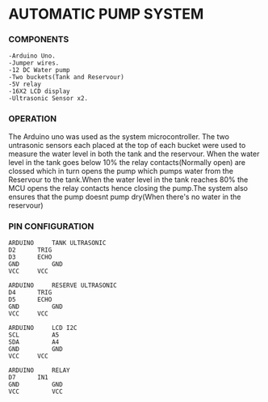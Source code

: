 # AUTOMATIC PUMP SYSTEM

### COMPONENTS
  	-Arduino Uno.
	-Jumper wires.
	-12 DC Water pump
	-Two buckets(Tank and Reservour)
	-5V relay
	-16X2 LCD display
	-Ultrasonic Sensor x2.
	
### OPERATION
The Arduino uno was used as the system microcontroller. The two untrasonic sensors each placed at the top of each bucket were used to measure the water level in both the tank and the reservour.
When the water level in the tank goes below 10% the relay contacts(Normally open) are clossed which in turn opens the pump which pumps water from the Reservour to the tank.When the water level in the tank reaches 80% the MCU opens the relay contacts hence closing the pump.The system also ensures that the pump doesnt pump dry(When there's no water in the reservour)

### PIN CONFIGURATION
	ARDUINO		TANK ULTRASONIC
	D2		TRIG
	D3 		ECHO
	GND 		GND
	VCC		VCC
	
	ARDUINO 	RESERVE ULTRASONIC
	D4		TRIG
	D5		ECHO
	GND 		GND
	VCC		VCC
	
	ARDUINO 	LCD I2C
	SCL 		A5
	SDA 		A4
	GND 		GND
	VCC		VCC
	
	ARDUINO 	RELAY
	D7 		IN1
	GND 		GND
	VCC 		VCC
	
	
